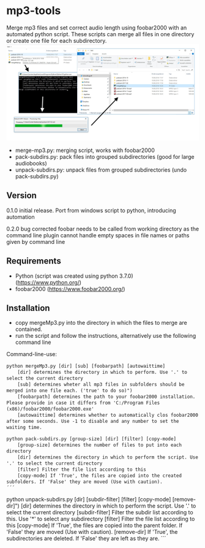# mp3-tools
Merge mp3 files and set correct audio length using foobar2000 with an automated python script. These scripts can merge all files in one directory or create one file for each subdirectory.
![merge mp3 files from subdirectories](/mergemp3subdirs.jpg)
 - merge-mp3.py: merging script, works with foobar2000
 - pack-subdirs.py: pack files into grouped subdirectories (good for large audiobooks)
 - unpack-subdirs.py: unpack files from grouped subdirectories (undo pack-subdirs.py)

## Version
0.1.0 initial release. Port from windows script to python, introducing automation

0.2.0 bug corrected foobar needs to be called from working directory as the command line plugin cannot handle empty spaces in file names or paths given by command line

## Requirements
- Python (script was created using python 3.7.0) (https://www.python.org/)
- foobar2000 (https://www.foobar2000.org/)

## Installation
- copy mergeMp3.py into the directory in which the files to merge are contained.
- run the script and follow the instructions, alternatively use the following command line

Command-line-use:
```
python mergeMp3.py [dir] [sub] [foobarpath] [autowaittime]
    [dir] determines the directory in which to perform. Use '.' to select the current directory
    [sub] determines wheter all mp3 files in subfolders should be merged into one file each. ('true' to do so)")
    [foobarpath] determines the path to your foobar2000 installation. Please provide in case it differs from 'C:/Program Files (x86)/foobar2000/foobar2000.exe'
    [autowaittime] determines whether to automatically clos foobar2000 after some seconds. Use -1 to disable and any number to set the waiting time.
```
```
python pack-subdirs.py [group-size] [dir] [filter] [copy-mode]
    [group-size] determines the number of files to put into each directory
    [dir] determines the directory in which to perform the script. Use '.' to select the current directory
    [filter] Filter the file list according to this
    [copy-mode] If 'True', the files are copied into the created subfolders. If 'False' they are moved (Use with caution).
´´´
```
python unpack-subdirs.py [dir] [subdir-filter] [filter] [copy-mode] [remove-dir]")
    [dir] determines the directory in which to perform the script. Use '.' to select the current directory
    [subdir-filter] Filter the subdir list according to this. Use '*' to select any subdirectory
    [filter] Filter the file list according to this
    [copy-mode] If 'True', the files are copied into the parent folder. If 'False' they are moved (Use with caution).
    [remove-dir] If 'True', the subdirectories are deleted. If 'False' they are left as they are.
´´´
